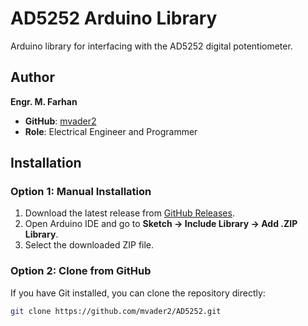 # AD5252 Arduino Library
Arduino library for interfacing with the AD5252 digital potentiometer.

## Author
**Engr. M. Farhan**
- **GitHub**: [mvader2](https://github.com/mvader2)
- **Role**: Electrical Engineer and Programmer

## Installation
### Option 1: Manual Installation
1. Download the latest release from [GitHub Releases](https://github.com/mvader2/AD5252/releases).
2. Open Arduino IDE and go to **Sketch → Include Library → Add .ZIP Library**.
3. Select the downloaded ZIP file.

### Option 2: Clone from GitHub
If you have Git installed, you can clone the repository directly:
```sh
git clone https://github.com/mvader2/AD5252.git